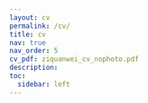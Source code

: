 ```yaml
---
layout: cv
permalink: /cv/
title: cv
nav: true
nav_order: 5
cv_pdf: ziquanwei_cv_nophoto.pdf
description: 
toc:
  sidebar: left
---
```

